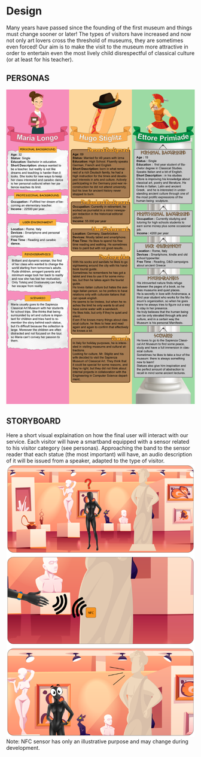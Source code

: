 # Design
Many years have passed since the founding of the first museum and things must change sooner or later! The types of visitors have increased and now not only art lovers cross the threshold of museums, they are sometimes even forced! Our aim is to make the visit to the museum more attractive in order to entertain even the most lively child disrespectful of classical culture (or at least for his teacher).

## PERSONAS
![](pics/personas.png)

## STORYBOARD 
Here a short visual explaination on how the final user will interact with our service.
Each visitor will have a smartband equipped with a sensor related to his visitor category (see personas).
Approaching the band to the sensor reader that each statue (the most important) will have, an audio description of it will be issued from a speaker, adapted to the type of visitor.
![](pics/storyboard.png)
Note: NFC sensor has only an illustrative purpose and may change during development.